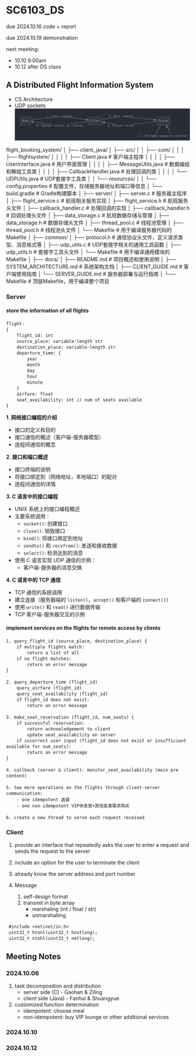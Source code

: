# SC6103_DS
due 2024.10.16 code + report

due 2024.10.19 demonstration

next meeting:
 - 10.10 9:00am
 - 10.12 after DS class

## A Distributed Flight Information System
 - CS Architecture
 - UDP sockets
![CS Communication Flow](cs-communication-flow.png)

flight_booking_system/
│
├── client_java/
│   ├── src/
│   │   ├── com/
│   │   │   ├── flightsystem/
│   │   │   │   ├── Client.java                 # 客户端主程序
│   │   │   │   ├── UserInterface.java          # 用户界面管理
│   │   │   │   ├── MessageUtils.java           # 数据编组和解组工具类
│   │   │   │   ├── CallbackHandler.java        # 处理回调的类
│   │   │   │   └── UDPUtils.java               # UDP套接字工具类
│   │   └── resources/
│   │       └── config.properties               # 配置文件，存储服务器地址和端口等信息
│   └── build.gradle                            # Gradle构建脚本
│
├── server/
│   ├── server.c                                # 服务器主程序
│   ├── flight_service.c                        # 航班相关服务实现
│   ├── flight_service.h                        # 航班服务头文件
│   ├── callback_handler.c                      # 处理回调的实现
│   ├── callback_handler.h                      # 回调处理头文件
│   ├── data_storage.c                          # 航班数据存储与管理
│   ├── data_storage.h                          # 数据存储头文件
│   ├── thread_pool.c                           # 线程池管理
│   ├── thread_pool.h                           # 线程池头文件
│   └── Makefile                                # 用于编译服务器代码的Makefile
│
├── common/
│   ├── protocol.h                              # 通信协议头文件，定义请求类型、消息格式等
│   ├── udp_utils.c                             # UDP套接字相关的通用工具函数
│   ├── udp_utils.h                             # 套接字工具头文件
│   └── Makefile                                # 用于编译通用模块的Makefile
│
├── docs/
│   ├── README.md                               # 项目概述和使用说明
│   ├── SYSTEM_ARCHITECTURE.md                  # 系统架构文档
│   ├── CLIENT_GUIDE.md                         # 客户端使用指南
│   └── SERVER_GUIDE.md                         # 服务器部署与运行指南
│
└── Makefile                                    # 顶层Makefile，用于编译整个项目

### Server

#### store the information of all flights
```
flight:
{
    flight_id: int
    source_place: variable-length str
    destination_place: variable-length str
    departure_time: {
        year
        month
        day
        hour
        minute
    }
    airfare: float
    seat_availability: int // num of seats available
}
```

**1. 网络接口编程的介绍**

- 接口的定义和目的
- 接口通信的概述（客户端-服务器模型）
- 连程间通信的概念

**2. 接口和端口概述**

- 接口终端的说明
- 将接口绑定到（网络地址，本地端口）的配对
- 连程间通信的详情

**3. C 语言中的接口编程**

- UNIX 系统上的接口编程概述
- 主要系统调用：
    - `socket()`: 创建接口
    - `close()`: 销毁接口
    - `bind()`: 将接口绑定到地址
    - `sendto()` 和 `recvfrom()`: 发送和接收数据
    - `select()`: 检测达到的消息
- 使用 C 语言实现 UDP 通信的示例：
    - 客户端-服务器的消息交换

**4. C 语言中的 TCP 通信**

- TCP 通信的系统调用
- 建立连接（服务器端的 `listen()`，`accept()` 和客户端的 `connect()`）
- 使用 `write()` 和 `read()` 进行数据传输
- TCP 客户端-服务器交互的示例


#### implement services on the flights for remote access by clients
```
1. query_flight_id (source_place, destination_place) {
    if multiple flights match:
        return a list of all
    if no flight matches:
        return an error message
}

2. query_departure_time (flight_id)
    query_airfare (flight_id)
    query_seat_availability (flight_id)
    if flight_id does not exist:
        return an error message

3. make_seat_reservation (flight_id, num_seats) {
    if successful reservation:
        return acknowledgement to client
        update seat_availability on server 
    if incorrect user input (flight_id does not exist or insufficient available for num_seats):
        return an error message
}

4. callback (server & client): monitor_seat_availability (main pre content)

5. two more operations on the flights through client-server communication:
    - one idempotent 选餐
    - one non-idempotent VIP休息室+其他各类需求购买

6. create a new thread to serve each request received
```

### Client
1. provide an interface that repeatedly asks the user to enter a request and sends the request to the server
 
2. include an option for the user to terminate the client

3. already know the server address and port number

4. Message
    1. self-design format
    2. transmit in byte array
        - marshaling (int / float / str)
        - unmarshalling
```
 #include <netinet/in.h>
 uint32_t htonl(uint32_t hostlong);
 uint32_t ntohl(uint32_t netlong);
```


## Meeting Notes
### 2024.10.06
 1. task decomposition and distribution
    - server side (C) - Gaohan & Ziling
    - client side (Java) - Fanhui & Shuangyue
 2. customized function determination
    - idempotent: choose meal
    - non-idempotent: buy VIP lounge or other additional services

### 2024.10.10


### 2024.10.12
